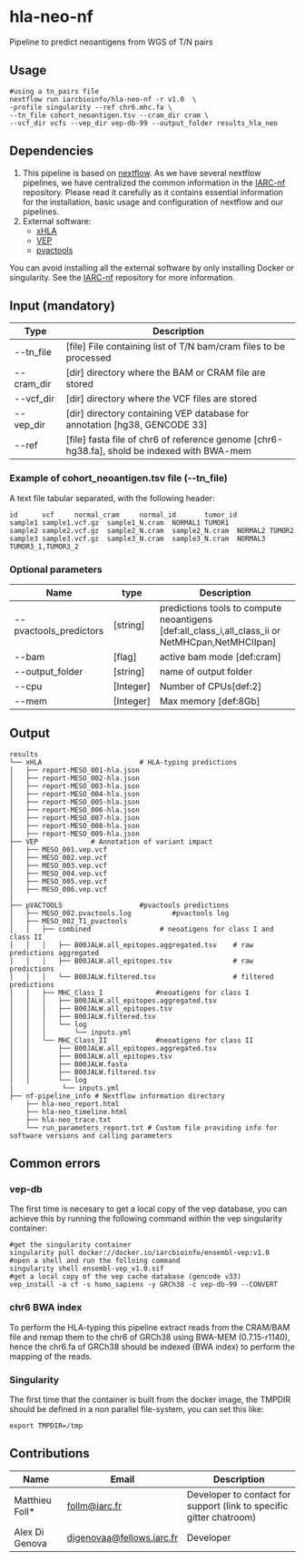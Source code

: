 # hla-neo-nf
Pipeline to predict neoantigens  from WGS of T/N pairs


## Usage
  ```
  #using a tn_pairs file
  nextflow run iarcbioinfo/hla-neo-nf -r v1.0  \
  -profile singularity --ref chr6.mhc.fa \
  --tn_file cohort_neoantigen.tsv --cram_dir cram \
  --vcf_dir vcfs --vep_dir vep-db-99 --output_folder results_hla_neo
  
  ```

## Dependencies

1. This pipeline is based on [nextflow](https://www.nextflow.io). As we have several nextflow pipelines, we have centralized the common information in the [IARC-nf](https://github.com/IARCbioinfo/IARC-nf) repository. Please read it carefully as it contains essential information for the installation, basic usage and configuration of nextflow and our pipelines.
2. External software:
	- [xHLA](https://github.com/humanlongevity/HLA)
	- [VEP](https://github.com/Ensembl/ensembl-vep)
	- [pvactools](https://github.com/griffithlab/pVACtools)
	
You can avoid installing all the external software by only installing Docker or singularity.
See the [IARC-nf](https://github.com/IARCbioinfo/IARC-nf) repository for more information.


## Input (mandatory)

  | Type      | Description   |
  |-----------|---------------|
  |--tn_file		|         [file] File containing list of T/N bam/cram files to be processed |
  |    --cram_dir|         [dir]  directory where the BAM or CRAM  file are stored |
  |    --vcf_dir |         [dir]  directory where the VCF files are stored |
  |--vep_dir      |   [dir] directory containing VEP database for annotation [hg38, GENCODE 33] |
  |    --ref      |         [file] fasta file of chr6 of reference genome [chr6-hg38.fa], shold be indexed with BWA-mem|


### Example of cohort_neoantigen.tsv file (--tn_file)
A text file tabular separated, with the following header:

```
id      vcf     normal_cram     normal_id       tumor_id
sample1	sample1.vcf.gz	sample1_N.cram	NORMAL1	TUMOR1
sample2	sample2.vcf.gz	sample2_N.cram	sample2_N.cram	NORMAL2	TUMOR2
sample3	sample3.vcf.gz	sample3_N.cram	sample3_N.cram	NORMAL3	TUMOR3_1,TUMOR3_2
``` 

### Optional parameters

| Name      | type | Description     |
|-----------|---------------|-----------------|
| --pvactools_predictors | [string]| predictions tools to compute neoantigens [def:all_class_i,all_class_ii or NetMHCpan,NetMHCIIpan]|
|      --bam     |       [flag] |active bam mode [def:cram]|
|     --output_folder |  [string] |name of output folder |
|      --cpu          |[Integer] | Number of CPUs[def:2] |
|      --mem |        [Integer] | Max memory [def:8Gb] |  



## Output

```
results
└── xHLA                        # HLA-typing predictions
│   ├── report-MESO_001-hla.json
│   ├── report-MESO_002-hla.json
│   ├── report-MESO_003-hla.json
│   ├── report-MESO_004-hla.json
│   ├── report-MESO_005-hla.json
│   ├── report-MESO_006-hla.json
│   ├── report-MESO_007-hla.json
│   ├── report-MESO_008-hla.json
│   ├── report-MESO_009-hla.json
├── VEP				# Annotation of variant impact
│   ├── MESO_001.vep.vcf
│   ├── MESO_002.vep.vcf
│   ├── MESO_003.vep.vcf
│   ├── MESO_004.vep.vcf
│   ├── MESO_005.vep.vcf
│   ├── MESO_006.vep.vcf
|
├── pVACTOOLS					#pvactools predictions
│   ├── MESO_002.pvactools.log			#pvactools log
│   ├── MESO_002_T1_pvactools				
│   │   ├── combined				 # neoatigens for class I and class II
│   │   │   ├── B00JALW.all_epitopes.aggregated.tsv    # raw predictions aggregated
│   │   │   ├── B00JALW.all_epitopes.tsv               # raw predictions 
│   │   │   └── B00JALW.filtered.tsv	               # filtered predictions
│   │   ├── MHC_Class_I				#neoatigens for class I
│   │   │   ├── B00JALW.all_epitopes.aggregated.tsv
│   │   │   ├── B00JALW.all_epitopes.tsv
│   │   │   ├── B00JALW.filtered.tsv
│   │   │   └── log
│   │   │       └── inputs.yml
│   │   └── MHC_Class_II			#neoatigens for class II
│   │       ├── B00JALW.all_epitopes.aggregated.tsv
│   │       ├── B00JALW.all_epitopes.tsv
│   │       ├── B00JALW.fasta
│   │       ├── B00JALW.filtered.tsv
│   │       └── log
|	         └── inputs.yml
├── nf-pipeline_info # Nextflow information directory
    ├── hla-neo_report.html
    ├── hla-neo_timeline.html
    ├── hla-neo_trace.txt
    └── run_parameters_report.txt # Custom file providing info for software versions and calling parameters
```


## Common errors

### vep-db

The first time is necesary to get a local copy of the vep database, you can achieve this by running the following command within the vep singularity container:

```
#get the singularity container
singularity pull docker://docker.io/iarcbioinfo/ensembl-vep:v1.0
#open a shell and run the folloing command
singularity shell ensembl-vep_v1.0.sif
#get a local copy of the vep cache database (gencode v33)
vep_install -a cf -s homo_sapiens -y GRCh38 -c vep-db-99 --CONVERT

```

### chr6 BWA index
To perform the HLA-typing this pipeline extract reads from the CRAM/BAM file and remap them to the chr6 of GRCh38 using BWA-MEM (0.7.15-r1140), hence the chr6.fa of GRCh38 should be indexed (BWA index) to perform the mapping  of the reads.


### Singularity
The first time that the container is built from the docker image, the TMPDIR  should be defined in a non parallel file-system, you can set this like:

```
export TMPDIR=/tmp
```

## Contributions

  | Name      | Email | Description     |
  |-----------|---------------|-----------------|
  | Matthieu Foll*    |            follm@iarc.fr | Developer to contact for support (link to specific gitter chatroom) |
  | Alex Di Genova | digenovaa@fellows.iarc.fr| Developer |



